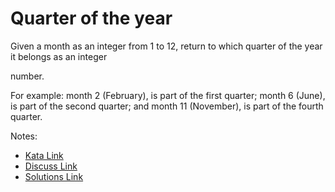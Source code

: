 # Quarter of the year

Given a month as an integer from 1 to 12, return to which quarter of the year it belongs as an integer

 number.

For example: month 2 (February), is part of the first quarter; month 6 (June), is part of the second quarter; and month 11 (November), is part of the fourth quarter.

Notes:

- [Kata Link](https://www.codewars.com/kata/5ce9c1000bab0b001134f5af)
- [Discuss Link](https://www.codewars.com/kata/5ce9c1000bab0b001134f5af/discuss)
- [Solutions Link](https://www.codewars.com/kata/5ce9c1000bab0b001134f5af/solutions)
